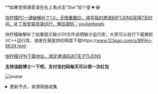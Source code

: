 **如果觉得满意请在右上角点击“Star”给个星★😂

[快柠檬PC一键破解补丁1.0，无限重置ID，填写我的邀请码PTJDNS获得7天时间，补丁放安装目录运行，解压密码：youlianboshi](https://www.lanzoul.com/iFRNp1in9w3c)

快柠檬破解补丁如果提示缺少Dll文件说明缺少运行库，大家可以自行下载微软VC++运行库，或者在我提供的网盘下载https://www.123pan.com/s/8fFAjv-9K2R.html

[快柠檬VPN下载地址，绑定邀请码送7天:PTIJDNS ](https://flm12.com)


**支持油脸博士一下吧，支付宝扫码每天可以领一次红包**

![avatar](https://telegra.ph/file/2ff5d5da7a06f8fffc663.png)



<details><summary>更新节点，来源网络收集</summary>
<p>

#### 点击一下即可全部复制

    
